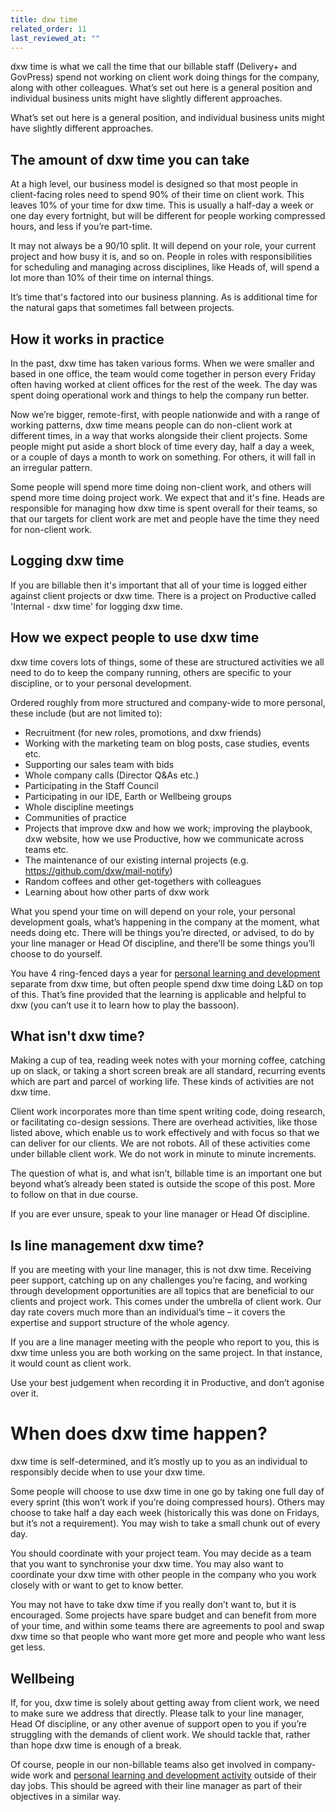 ```yaml
---
title: dxw time
related_order: 11
last_reviewed_at: ""
---
```


dxw time is what we call the time that our billable staff (Delivery+ and GovPress) spend not working on client work doing things for the company, along with other colleagues. What’s set out here is a general position and individual business units might have slightly different approaches.

What’s set out here is a general position, and individual business units might have slightly different approaches. 

## The amount of dxw time you can take

At a high level, our business model is designed so that most people in client-facing roles need to spend 90% of their time on client work. This leaves 10% of your time for dxw time. This is usually a half-day a week or one day every fortnight, but will be different for people working compressed hours, and less if you’re part-time.

It may not always be a 90/10 split. It will depend on your role, your current project and how busy it is, and so on. People in roles with responsibilities for scheduling and managing across disciplines, like Heads of, will spend a lot more than 10% of their time on internal things.

It’s time that's factored into our business planning. As is additional time for the natural gaps that sometimes fall between projects.

## How it works in practice

In the past, dxw time has taken various forms. When we were smaller and based in one office, the team would come together in person every Friday often having worked at client offices for the rest of the week. The day was spent doing operational work and things to help the company run better.

Now we’re bigger, remote-first, with people nationwide and with a range of working patterns, dxw time means people can do non-client work at different times, in a way that works alongside their client projects. Some people might put aside a short block of time every day, half a day a week, or a couple of days a month to work on something. For others, it will fall in an irregular pattern.

Some people will spend more time doing non-client work, and others will spend more time doing project work. We expect that and it's fine. Heads are responsible for managing how dxw time is spent overall for their teams, so that our targets for client work are met and people have the time they need for non-client work.

## Logging dxw time

If you are billable then it's important that all of your time is logged either against client projects or dxw time. There is a project on Productive called 'Internal - dxw time' for logging dxw time.

## How we expect people to use dxw time

dxw time covers lots of things, some of these are structured activities we all need to do to keep the company running, others are specific to your discipline, or to your personal development.

Ordered roughly from more structured and company-wide to more personal, these include (but are not limited to):

* Recruitment (for new roles, promotions, and dxw friends)
* Working with the marketing team on blog posts, case studies, events etc.
* Supporting our sales team with bids
* Whole company calls (Director Q&As etc.)
* Participating in the Staff Council
* Participating in our IDE, Earth or Wellbeing groups
* Whole discipline meetings
* Communities of practice
* Projects that improve dxw and how we work; improving the playbook, dxw website, how we use Productive, how we communicate across teams etc.
* The maintenance of our existing internal projects (e.g. https://github.com/dxw/mail-notify)
* Random coffees and other get-togethers with colleagues
* Learning about how other parts of dxw work

What you spend your time on will depend on your role, your personal development goals, what’s happening in the company at the moment, what needs doing etc. There will be things you’re directed, or advised, to do by your line manager or Head Of discipline, and there’ll be some things you’ll choose to do yourself.

You have 4 ring-fenced days a year for [personal learning and development](/staff-handbook/learning-and-development/) separate from dxw time, but often people spend dxw time doing L&D on top of this. That’s fine provided that the learning is applicable and helpful to dxw (you can’t use it to learn how to play the bassoon).

## What isn't dxw time?

Making a cup of tea, reading week notes with your morning coffee, catching up on slack, or taking a short screen break are all standard, recurring events which are part and parcel of working life. These kinds of activities are not dxw time.

Client work incorporates more than time spent writing code, doing research, or facilitating co-design sessions. There are overhead activities, like those listed above, which enable us to work effectively and with focus so that we can deliver for our clients. We are not robots. All of these activities come under billable client work. We do not work in minute to minute increments.

The question of what is, and what isn’t, billable time is an important one but beyond what’s already been stated is outside the scope of this post. More to follow on that in due course.

If you are ever unsure, speak to your line manager or Head Of discipline.

## Is line management dxw time?

If you are meeting with your line manager, this is not dxw time. Receiving peer support, catching up on any challenges you’re facing, and working through development opportunities are all topics that are beneficial to our clients and project work. This comes under the umbrella of client work. Our day rate covers much more than an individual’s time – it covers the expertise and support structure of the whole agency.

If you are a line manager meeting with the people who report to you, this is dxw time unless you are both working on the same project. In that instance, it would count as client work. 

Use your best judgement when recording it in Productive, and don’t agonise over it.

# When does dxw time happen?

dxw time is self-determined, and it’s mostly up to you as an individual to responsibly decide when to use your dxw time.

Some people will choose to use dxw time in one go by taking one full day of every sprint (this won’t work if you’re doing compressed hours). Others may choose to take half a day each week (historically this was done on Fridays, but it’s not a requirement). You may wish to take a small chunk out of every day.

You should coordinate with your project team. You may decide as a team that you want to synchronise your dxw time. You may also want to coordinate your dxw time with other people in the company who you work closely with or want to get to know better.

You may not have to take dxw time if you really don’t want to, but it is encouraged. Some projects have spare budget and can benefit from more of your time, and within some teams there are agreements to pool and swap dxw time so that people who want more get more and people who want less get less.

## Wellbeing

If, for you, dxw time is solely about getting away from client work, we need to make sure we address that directly. Please talk to your line manager, Head Of discipline, or any other avenue of support open to you if you’re struggling with the demands of client work. We should tackle that, rather than hope dxw time is enough of a break. 

Of course, people in our non-billable teams also get involved in company-wide work and [personal learning and development activity](/staff-handbook/learning-and-development/) outside of their day jobs. This should be agreed with their line manager as part of their objectives in a similar way.

